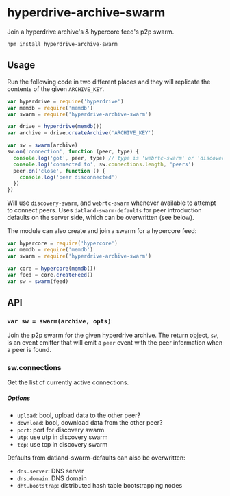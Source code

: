 # hyperdrive-archive-swarm

Join a hyperdrive archive's & hypercore feed's p2p swarm.

```
npm install hyperdrive-archive-swarm
```

## Usage

Run the following code in two different places and they will replicate the contents of the given `ARCHIVE_KEY`.

```js
var hyperdrive = require('hyperdrive')
var memdb = require('memdb')
var swarm = require('hyperdrive-archive-swarm')

var drive = hyperdrive(memdb())
var archive = drive.createArchive('ARCHIVE_KEY')

var sw = swarm(archive)
sw.on('connection', function (peer, type) {
  console.log('got', peer, type) // type is 'webrtc-swarm' or 'discovery-swarm'
  console.log('connected to', sw.connections.length, 'peers')
  peer.on('close', function () {
    console.log('peer disconnected')
  })
})
```

Will use `discovery-swarm`, and `webrtc-swarm` whenever available to attempt to connect peers. Uses `datland-swarm-defaults` for peer introduction defaults on the server side, which can be overwritten (see below).

The module can also create and join a swarm for a hypercore feed:

```js
var hypercore = require('hypercore')
var memdb = require('memdb')
var swarm = require('hyperdrive-archive-swarm')

var core = hypercore(memdb())
var feed = core.createFeed()
var sw = swarm(feed)
```

## API

### `var sw = swarm(archive, opts)`

Join the p2p swarm for the given hyperdrive archive. The return object, `sw`, is an event emitter that will emit a `peer` event with the peer information when a peer is found.

### sw.connections

Get the list of currently active connections.

##### Options

  * `upload`: bool, upload data to the other peer?
  * `download`: bool, download data from the other peer?
  * `port`: port for discovery swarm
  * `utp`: use utp in discovery swarm
  * `tcp`: use tcp in discovery swarm

Defaults from datland-swarm-defaults can also be overwritten:

  * `dns.server`: DNS server
  * `dns.domain`: DNS domain
  * `dht.bootstrap`: distributed hash table bootstrapping nodes
